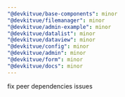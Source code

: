 ```yaml
---
"@devkitvue/base-components": minor
"@devkitvue/filemanager": minor
"@devkitvue/admin-example": minor
"@devkitvue/datalist": minor
"@devkitvue/dataview": minor
"@devkitvue/config": minor
"@devkitvue/admin": minor
"@devkitvue/form": minor
"@devkitvue/docs": minor
---
```


fix peer dependencies issues
